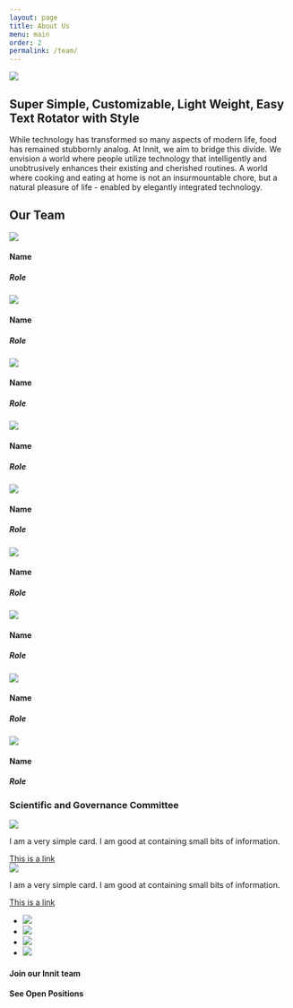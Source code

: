 ```yaml
---
layout: page
title: About Us
menu: main
order: 2
permalink: /team/
---
```

<!-- Rewrite without containers to fix -->
<div class="container">
  <div class="overlay">
    <img class="responsive-img" src="{{ site.url }}/assets/images/sitewide/hero_placeholder.png">
    <div class="text-overlay">
      <div class="bar"></div>
      <h2 class="center-align">Super <span class="rotate">Simple, Customizable, Light Weight, Easy</span> Text Rotator with Style</h2>
    </div>
  </div>
  <div class="section">
	 <div class="row">
		<div class="col s10 offset-s1">
		<p class="center-align">While technology has transformed so many aspects of modern life, food has remained stubbornly analog. At Innit, we aim to bridge this divide. We envision a world where people utilize technology that intelligently and unobtrusively enhances their existing and cherished routines. A world where cooking and eating at home is not an insurmountable chore, but a natural pleasure of life - enabled by elegantly integrated technology.</p>
		</div>
	</div>
	<div class="section">
	 <div class="row">
	   <h2 class="center-align">Our Team</h2>
	 </div>
	 <div class="row">
		<div class="col s12 m4">
        	<img class="responsive-img" src="{{ site.url }}/assets/images/team/headshot_placeholder.png">
        	<h4 class="center-align">Name</h4>
        	<h5 class="center-align">Role</h5>
		</div>
		<div class="col s12 m4">
        	<img class="responsive-img" src="{{ site.url }}/assets/images/team/headshot_placeholder.png">
        	<h4 class="center-align">Name</h4>
        	<h5 class="center-align">Role</h5>
		</div>
		<div class="col s12 m4">
    		<img class="responsive-img" src="{{ site.url }}/assets/images/team/headshot_placeholder.png">
    		<h4 class="center-align">Name</h4>
        	<h5 class="center-align">Role</h5>
		</div>
	</div>
	<div class="row">
		<div class="col s12 m4">
        	<img class="responsive-img" src="{{ site.url }}/assets/images/team/headshot_placeholder.png">
        	<h4 class="center-align">Name</h4>
        	<h5 class="center-align">Role</h5>
		</div>
		<div class="col s12 m4">
        	<img class="responsive-img" src="{{ site.url }}/assets/images/team/headshot_placeholder.png">
        	<h4 class="center-align">Name</h4>
        	<h5 class="center-align">Role</h5>
		</div>
		<div class="col s12 m4">
    		<img class="responsive-img" src="{{ site.url }}/assets/images/team/headshot_placeholder.png">
    		<h4 class="center-align">Name</h4>
        	<h5 class="center-align">Role</h5>
		</div>
	</div>
	<div class="row">
		<div class="col s12 m4">
        	<img class="responsive-img" src="{{ site.url }}/assets/images/team/headshot_placeholder.png">
        	<h4 class="center-align">Name</h4>
        	<h5 class="center-align">Role</h5>
		</div>
		<div class="col s12 m4">
        	<img class="responsive-img" src="{{ site.url }}/assets/images/team/headshot_placeholder.png">
        	<h4 class="center-align">Name</h4>
        	<h5 class="center-align">Role</h5>
		</div>
		<div class="col s12 m4">
    		<img class="responsive-img" src="{{ site.url }}/assets/images/team/headshot_placeholder.png">
    		<h4 class="center-align">Name</h4>
        	<h5 class="center-align">Role</h5>
		</div>
	</div>
	</div>
  <!-- Style the background, probably make it a div id -->
	<div class="section">
	<div class="row">
    <div class="col s12">
      <h3>Scientific and Governance Committee</h3>
    </div>
		<div class="col s12 m6">
    		<div class="card horizontal">
      		<div class="card-image">
        		<img src="{{ site.url }}/assets/images/team/headshot_placeholder.png">
      		</div>
      	<div class="card-stacked">
        <div class="card-content">
          <p>I am a very simple card. I am good at containing small bits of information.</p>
        </div>
        <div class="card-action">
          <a href="#">This is a link</a>
        </div>
      </div>
    </div>
  </div>
  <div class="col s12 m6">
    		<div class="card horizontal">
      		<div class="card-image">
        		<img src="{{ site.url }}/assets/images/team/headshot_placeholder.png">
      		</div>
      	<div class="card-stacked">
        <div class="card-content">
          <p>I am a very simple card. I am good at containing small bits of information.</p>
        </div>
        <div class="card-action">
          <a href="#">This is a link</a>
        </div>
      </div>
    </div>
  </div>
	</div>
	</div>
  <!-- Style for Individual div or should I make a class -->
  <div class="slider">
    <ul class="slides">
    <li>
      <img src="https://lorempixel.com/580/250/nature/1"> <!-- random image -->
    </li>
    <li>
      <img src="https://lorempixel.com/580/250/nature/2"> <!-- random image -->
    </li>
      <li>
        <img src="https://lorempixel.com/580/250/nature/3"> <!-- random image -->
      </li>
      <li>
        <img src="https://lorempixel.com/580/250/nature/4"> <!-- random image -->
      </li>
    </ul>
    </div>
    <div class="CTA">
      <div class="CTA-text">
        <h4>Join our Innit team</h4>
      </div>
      <div class="CTA-button">
        <h4>See Open Positions</h4>
      </div>
    </div> 
</div>
